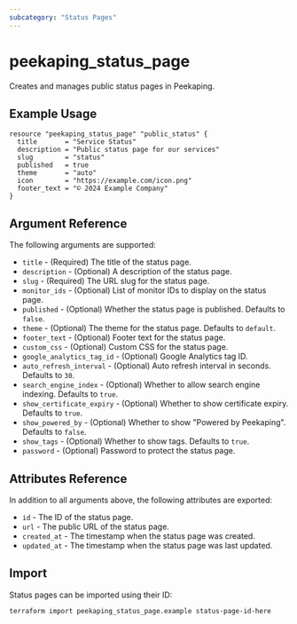 ```yaml
---
subcategory: "Status Pages"
---
```


# peekaping_status_page

Creates and manages public status pages in Peekaping.

## Example Usage

```hcl
resource "peekaping_status_page" "public_status" {
  title       = "Service Status"
  description = "Public status page for our services"
  slug        = "status"
  published   = true
  theme       = "auto"
  icon        = "https://example.com/icon.png"
  footer_text = "© 2024 Example Company"
}
```

## Argument Reference

The following arguments are supported:

* `title` - (Required) The title of the status page.
* `description` - (Optional) A description of the status page.
* `slug` - (Required) The URL slug for the status page.
* `monitor_ids` - (Optional) List of monitor IDs to display on the status page.
* `published` - (Optional) Whether the status page is published. Defaults to `false`.
* `theme` - (Optional) The theme for the status page. Defaults to `default`.
* `footer_text` - (Optional) Footer text for the status page.
* `custom_css` - (Optional) Custom CSS for the status page.
* `google_analytics_tag_id` - (Optional) Google Analytics tag ID.
* `auto_refresh_interval` - (Optional) Auto refresh interval in seconds. Defaults to `30`.
* `search_engine_index` - (Optional) Whether to allow search engine indexing. Defaults to `true`.
* `show_certificate_expiry` - (Optional) Whether to show certificate expiry. Defaults to `true`.
* `show_powered_by` - (Optional) Whether to show "Powered by Peekaping". Defaults to `false`.
* `show_tags` - (Optional) Whether to show tags. Defaults to `true`.
* `password` - (Optional) Password to protect the status page.

## Attributes Reference

In addition to all arguments above, the following attributes are exported:

* `id` - The ID of the status page.
* `url` - The public URL of the status page.
* `created_at` - The timestamp when the status page was created.
* `updated_at` - The timestamp when the status page was last updated.

## Import

Status pages can be imported using their ID:

```bash
terraform import peekaping_status_page.example status-page-id-here
```

